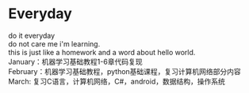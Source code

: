 # Everyday
do it everyday  
do not care me 
i'm learning.  
this is just like a homework and a word about hello world.  
January：机器学习基础教程1-6章代码复现  
February：机器学习基础教程，python基础课程，复习计算机网络部分内容  
March: 复习C语言，计算机网络，C#，android，数据结构，操作系统
